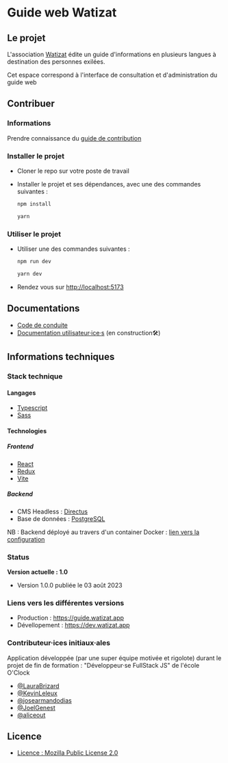 # Guide web Watizat

## Le projet

L'association [Watizat](https://watizat.org) édite un guide d'informations en plusieurs langues à destination des personnes exilées.

Cet espace correspond à l'interface de consultation et d'administration du guide web

## Contribuer

### Informations

Prendre connaissance du [guide de contribution](https://github.com/Watizat/webguide-webapp/blob/02863bf6e508b43209b2e6c78b32d1b269cf3236/docs/CONTRIBUTING.md)

### Installer le projet

- Cloner le repo sur votre poste de travail

- Installer le projet et ses dépendances, avec une des commandes suivantes :

  ````bash
  npm install
  ````

  ```bash
  yarn
  ```

### Utiliser le projet

- Utiliser une des commandes suivantes :

  ```bash
  npm run dev
  ```

  ```bash
  yarn dev
  ```

- Rendez vous sur <http://localhost:5173>

## Documentations

- [Code de conduite](https://github.com/Watizat/webguide-webapp/blob/02863bf6e508b43209b2e6c78b32d1b269cf3236/docs/CODE_OF_CONDUCT.md)
- [Documentation utilisateur·ice·s](https://docs.watizat.app) (en construction🛠️)

## Informations techniques

### Stack technique

#### Langages

- [Typescript](https://www.typescriptlang.org/)
- [Sass](https://sass-lang.com/)

#### Technologies

##### Frontend

- [React](https://react.dev/)
- [Redux](https://redux.js.org/)
- [Vite](https://vitejs.dev/)

##### Backend

- CMS Headless : [Directus](https://directus.io/)
- Base de données : [PostgreSQL](https://www.postgresql.org)

NB : Backend déployé au travers d'un container Docker : [lien vers la configuration](https://docs.directus.io/self-hosted/quickstart.html)

### Status

**Version actuelle : 1.0**

- Version 1.0.0 publiée le 03 août 2023

### Liens vers les différentes versions

- Production : <https://guide.watizat.app>
- Dévellopement : <https://dev.watizat.app>

### Contributeur·ices initiaux·ales

Application développée (par une super équipe motivée et rigolote) durant le projet de fin de formation : "Développeur·se FullStack JS" de l'école O'Clock

- [@LauraBrizard](https://github.com/LauraBrizard)
- [@KevinLeleux](https://github.com/KevinLeleux)
- [@josearmandodias](https://github.com/josearmandodias)
- [@JoelGenest](https://github.com/JoelGenest)
- [@aliceout](https://github.com/aliceout)

## Licence

- [Licence : Mozilla Public License 2.0](https://github.com/Watizat/webguide-webapp/blob/main/LICENSE)
